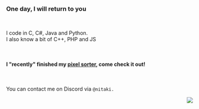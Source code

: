 ### One day, I will return to you

<br>

I code in C, C#, Java and Python.<br>
I also know a bit of C++, PHP and JS

<br>

#### I "recently" finished my [pixel sorter](https://github.com/Nitaki-dev/pixel-sorter), come check it out!

<br>

You can contact me on Discord via ```@nitaki.```

<img align="right" src="https://komarev.com/ghpvc/?username=nitaki-dev&color=ff69b4">
